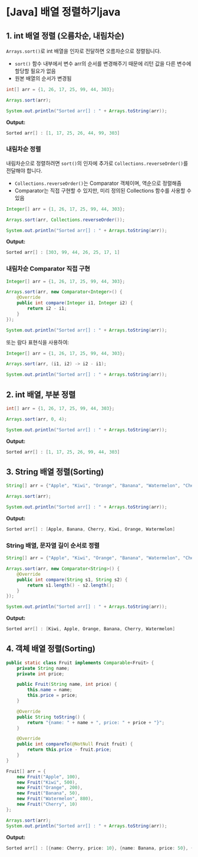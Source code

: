 # [Java] 배열 정렬하기java

## 1. int 배열 정렬 (오름차순, 내림차순)

`Arrays.sort()`로 int 배열을 인자로 전달하면 오름차순으로 정렬됩니다.

- `sort()` 함수 내부에서 변수 arr의 순서를 변경해주기 때문에 리턴 값을 다른 변수에 할당할 필요가 없음
- 원본 배열의 순서가 변경됨

```java
int[] arr = {1, 26, 17, 25, 99, 44, 303};

Arrays.sort(arr);

System.out.println("Sorted arr[] : " + Arrays.toString(arr));
```

**Output:**

```java
Sorted arr[] : [1, 17, 25, 26, 44, 99, 303]
```

### 내림차순 정렬

내림차순으로 정렬하려면 `sort()`의 인자에 추가로 `Collections.reverseOrder()`를 전달해야 합니다.

- `Collections.reverseOrder()`는 Comparator 객체이며, 역순으로 정렬해줌
- Comparator는 직접 구현할 수 있지만, 미리 정의된 Collections 함수를 사용할 수 있음

```java
Integer[] arr = {1, 26, 17, 25, 99, 44, 303};

Arrays.sort(arr, Collections.reverseOrder());

System.out.println("Sorted arr[] : " + Arrays.toString(arr));
```

**Output:**

```java
Sorted arr[] : [303, 99, 44, 26, 25, 17, 1]
```

### 내림차순 Comparator 직접 구현

```java
Integer[] arr = {1, 26, 17, 25, 99, 44, 303};

Arrays.sort(arr, new Comparator<Integer>() {
    @Override
    public int compare(Integer i1, Integer i2) {
        return i2 - i1;
    }
});

System.out.println("Sorted arr[] : " + Arrays.toString(arr));
```

또는 람다 표현식을 사용하여:

```java
Integer[] arr = {1, 26, 17, 25, 99, 44, 303};

Arrays.sort(arr, (i1, i2) -> i2 - i1);

System.out.println("Sorted arr[] : " + Arrays.toString(arr));
```

## 2. int 배열, 부분 정렬

```java
int[] arr = {1, 26, 17, 25, 99, 44, 303};

Arrays.sort(arr, 0, 4);

System.out.println("Sorted arr[] : " + Arrays.toString(arr));
```

**Output:**

```java
Sorted arr[] : [1, 17, 25, 26, 99, 44, 303]
```

## 3. String 배열 정렬(Sorting)

```java
String[] arr = {"Apple", "Kiwi", "Orange", "Banana", "Watermelon", "Cherry"};

Arrays.sort(arr);

System.out.println("Sorted arr[] : " + Arrays.toString(arr));
```

**Output:**

```java
Sorted arr[] : [Apple, Banana, Cherry, Kiwi, Orange, Watermelon]
```

### String 배열, 문자열 길이 순서로 정렬

```java
String[] arr = {"Apple", "Kiwi", "Orange", "Banana", "Watermelon", "Cherry"};

Arrays.sort(arr, new Comparator<String>() {
    @Override
    public int compare(String s1, String s2) {
        return s1.length() - s2.length();
    }
});

System.out.println("Sorted arr[] : " + Arrays.toString(arr));
```

**Output:**

```java
Sorted arr[] : [Kiwi, Apple, Orange, Banana, Cherry, Watermelon]
```

## 4. 객체 배열 정렬(Sorting)

```java
public static class Fruit implements Comparable<Fruit> {
    private String name;
    private int price;

    public Fruit(String name, int price) {
        this.name = name;
        this.price = price;
    }

    @Override
    public String toString() {
        return "{name: " + name + ", price: " + price + "}";
    }

    @Override
    public int compareTo(@NotNull Fruit fruit) {
        return this.price - fruit.price;
    }
}

Fruit[] arr = {
    new Fruit("Apple", 100),
    new Fruit("Kiwi", 500),
    new Fruit("Orange", 200),
    new Fruit("Banana", 50),
    new Fruit("Watermelon", 880),
    new Fruit("Cherry", 10)
};

Arrays.sort(arr);
System.out.println("Sorted arr[] : " + Arrays.toString(arr));
```

**Output:**

```java
Sorted arr[] : [{name: Cherry, price: 10}, {name: Banana, price: 50}, {name: Apple, price: 100}, {name: Orange, price: 200}, {name: Kiwi, price: 500}, {name: Watermelon, price: 880}]
```
